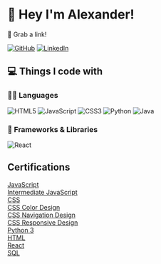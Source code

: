# 👋 Hey I'm Alexander!

🔗 Grab a link! 

[![GitHub](https://img.shields.io/badge/-GitHub-181717?&style=for-the-badge&logo=github&logoColor=white)](https://github.com/AlexanderDuya)
[![LinkedIn](https://img.shields.io/badge/-LinkedIn-0A66C2?&style=for-the-badge&logo=linkedin&logoColor=white)](https://www.linkedin.com/in/alexanderduya/)

## 💻 Things I code with

### 👨‍💻 Languages

![HTML5](https://img.shields.io/badge/-HTML5-E34F26?style=flat-plastic&logo=html5&logoColor=white)
![JavaScript](https://img.shields.io/badge/-JavaScript-F7DF1E?style=flat-plastic&logo=javascript&logoColor=white)
![CSS3](https://img.shields.io/badge/-CSS3-1572B6?style=flat-plastic&logo=css3&logoColor=white)
![Python](https://img.shields.io/badge/python-3670A0?style=for-the-badge&logo=python&logoColor=ffdd54)
![Java](https://img.shields.io/badge/Java-ED8B00?style=for-the-badge&logo=openjdk&logoColor=white)


### 🧰 Frameworks & Libraries
![React](https://img.shields.io/badge/-ReactJs-61DAFB?logo=react&logoColor=white&style=for-the-badge)

<h2>Certifications</h2>

[JavaScript](https://www.codecademy.com/profiles/AlexanderDuya/certificates/705dcb15de0da4dd9d9fc4f3274b430e)<br/>
[Intermediate JavaScript](https://www.codecademy.com/profiles/AlexanderDuya/certificates/512386fdc7f6c934f98b01e6afa8285a)<br/>
[CSS](https://www.codecademy.com/profiles/AlexanderDuya/certificates/9a5bb1fc45b4281af1fffec93b0aaf05)<br/>
[CSS Color Design](https://www.codecademy.com/profiles/AlexanderDuya/certificates/0a6884fad1dbf4afe5df084d2ec1e7c3)<br/>
[CSS Navigation Design](https://www.codecademy.com/profiles/AlexanderDuya/certificates/91cf4a1767724a02a20b1eba7eca74ea)<br/>
[CSS Responsive Design](https://www.codecademy.com/profiles/AlexanderDuya/certificates/3a62023b0054dc793edc0adecd715fd7)<br/>
[Python 3](https://www.codecademy.com/profiles/AlexanderDuya/certificates/6c152bd262967f8c941c9707ed636bda)<br/>
[HTML](https://www.codecademy.com/profiles/AlexanderDuya/certificates/9eb0741e5ebef1f9f58a53bfac67d3a7)<br/>
[React](https://www.codecademy.com/profiles/AlexanderDuya/certificates/1bf3e70ae92b43c2a3add66cbfaec661)<br/>
[SQL](https://www.codecademy.com/profiles/AlexanderDuya/certificates/042a4e5884e3eb6ea1f2a12be6abb851)<br/>
